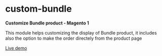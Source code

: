 # custom-bundle
<b>Customize Bundle product - Magento 1</b>

This module helps customizing the display of Bundle product, it includes also the option to make the order directely from the product page


<a href="#">Live demo</a>
